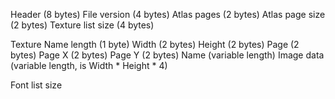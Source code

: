 Header (8 bytes)
File version (4 bytes)
Atlas pages (2 bytes)
Atlas page size (2 bytes)
Texture list size (4 bytes)

Texture
Name length (1 byte)
Width (2 bytes)
Height (2 bytes)
Page (2 bytes)
Page X (2 bytes)
Page Y (2 bytes)
Name (variable length)
Image data (variable length, is Width * Height * 4)

Font list size